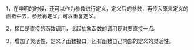 1，在申明的时候，还可以作为参数进行定义，定义后的参数，再传入原来定义的函数中去，参数再定义，可以重复定义。    

2，接口是直接的函数调用，比起抽象函数的调用现对要直接一点。     

3，增加了灵活性，定义了函数接口，还有函数自己内部的定义的灵活性。    

